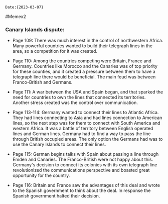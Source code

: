 ```
Date:{2023-03-07}
```
#Memex2 
### Canary Islands dispute:

- Page 109: There was much interest in the control of northwestern Africa. Many powerful countries wanted to build their telegraph lines in the area, so a competition for it was created.


- Page 110: Among the countries competing were Britain, France and Germany. Countries like Morocco and the Canaries was of top priority for these counties, and it created a pressure between them to have a telegraph line there would be beneficial. The main feud was between Franco-British and Germans.


- Page 111: A war between the USA and Spain began, and that sparked the need for countries to own the lines that connected its territories. Another stress created was the control over communication.


- Page 113-114: Germany wanted to connect their lines to Atlantic Africa. They had lines connecting to Asia and had lines connection to American lines, so the next step was for them to connect with South America and western Africa. It was a battle of territory between English operated lines and German lines. Germany had to find a way to pass the line through British occupied areas. The only option the Germans had was to use the Canary Islands to connect their lines.


- Page 115: German begins talks with Spain about passing a line through Emden and Canaries. The Franco-British were not happy about this. Germany's decision to connect its colonies with its own telegraph line revolutionized the communications perspective and boasted great opportunity for the country.


- Page 116: Britain and France saw the advantages of this deal and wrote to the Spanish government to think about the deal. In response the Spanish government halted their decision.